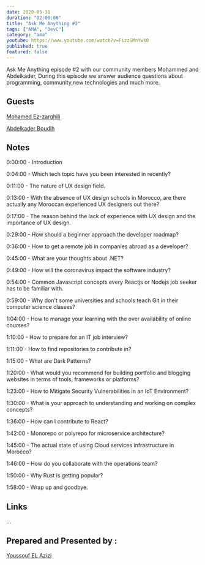 ```yaml
---
date: 2020-05-31
duration: "02:00:00"
title: "Ask Me Anything #2"
tags: ["AMA", "DevC"]
category: "ama"
youtube: https://www.youtube.com/watch?v=FizzGMnYwX0
published: true
featured: false
---
```


Ask Me Anything episode #2 with our community members Mohammed and Abdelkader, During this episode we answer audience questions about programming, community,new technologies and much more.

## Guests

[Mohamed Ez-zarghili](https://twitter.com/ezzarghili)

[Abdelkader Boudih](https://twitter.com/seurOSS)

## Notes

0:00:00 - Introduction

0:04:00 - Which tech topic have you been interested in recently?

0:11:00 - The nature of UX design field.

0:13:00 - With the absence of UX design schools in Morocco, are there actually any Moroccan experienced UX designers out there?

0:17:00 - The reason behind the lack of experience with UX design and the importance of UX design.

0:29:00 - How should a beginner approach the developer roadmap?

0:36:00 - How to get a remote job in companies abroad as a developer?

0:45:00 - What are your thoughts about .NET?

0:49:00 - How will the coronavirus impact the software industry?

0:54:00 - Common Javascript concepts every Reactjs or Nodejs job seeker has to be familiar with.

0:59:00 - Why don't some universities and schools teach Git in their computer science classes?

1:04:00 - How to manage your learning with the over availability of online courses?

1:10:00 - How to prepare for an IT job interview?

1:11:00 - How to find repositories to contribute in?

1:15:00 - What are Dark Patterns?

1:20:00 - What would you recommend for building portfolio and blogging websites in terms of tools, frameworks or platforms?

1:23:00 - How to Mitigate Security Vulnerabilities in an IoT Environment?

1:30:00 - What is your approach to understanding and working on complex concepts?

1:36:00 - How can I contribute to React?

1:42:00 - Monorepo or polyrepo for microservice architecture?

1:45:00 - The actual state of using Cloud services infrastructure in Morocco?

1:46:00 - How do you collaborate with the operations team?

1:50:00 - Why Rust is getting popular?

1:58:00 - Wrap up and goodbye.

## Links

...

## Prepared and Presented by :

[Youssouf EL Azizi](https://elazizi.com/)
